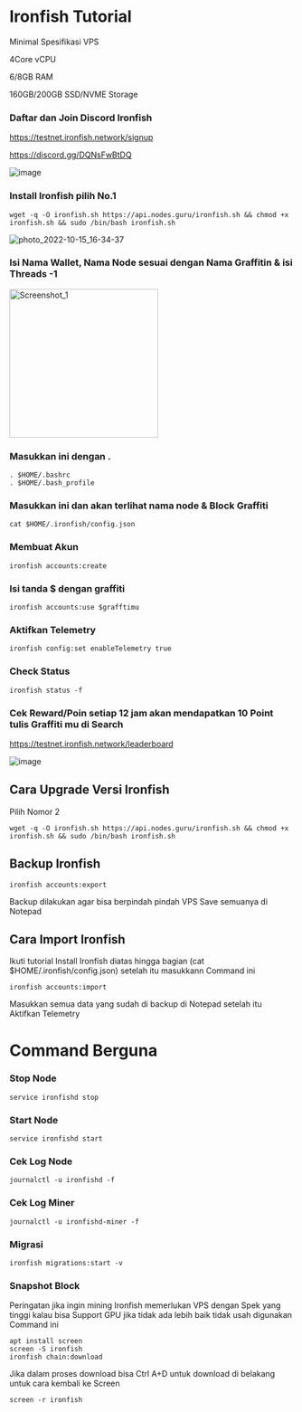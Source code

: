 # Ironfish Tutorial
Minimal Spesifikasi VPS

4Core vCPU 

6/8GB RAM

160GB/200GB SSD/NVME Storage

### Daftar dan Join Discord Ironfish

https://testnet.ironfish.network/signup

https://discord.gg/DQNsFwBtDQ

![image](https://user-images.githubusercontent.com/91402307/195981978-705f0141-8207-40f6-bdd6-c75fc59bd13d.png)

### Install Ironfish pilih No.1

``` 
wget -q -O ironfish.sh https://api.nodes.guru/ironfish.sh && chmod +x ironfish.sh && sudo /bin/bash ironfish.sh
```

![photo_2022-10-15_16-34-37](https://user-images.githubusercontent.com/91402307/195981562-794e3b9e-f9cd-462b-906b-9a4fe7837a05.jpg)

### Isi Nama Wallet, Nama Node sesuai dengan Nama Graffitin & isi Threads -1

<img width="263" alt="Screenshot_1" src="https://user-images.githubusercontent.com/91402307/195981793-de3bb6c0-4963-4630-89d2-9f5043d153e7.png">

### Masukkan ini dengan .
```
. $HOME/.bashrc
. $HOME/.bash_profile
```

### Masukkan ini dan akan terlihat nama node & Block Graffiti
```
cat $HOME/.ironfish/config.json
```

### Membuat Akun
```
ironfish accounts:create
```

### Isi tanda $ dengan graffiti
```
ironfish accounts:use $grafftimu
```

### Aktifkan Telemetry
```
ironfish config:set enableTelemetry true
```

### Check Status 
```
ironfish status -f
```

### Cek Reward/Poin setiap 12 jam akan mendapatkan 10 Point tulis Graffiti mu di Search

https://testnet.ironfish.network/leaderboard

![image](https://user-images.githubusercontent.com/91402307/195984483-dedea0b7-20ac-4e04-b019-c6e9a0633072.png)

## Cara Upgrade Versi Ironfish 
Pilih Nomor 2
```
wget -q -O ironfish.sh https://api.nodes.guru/ironfish.sh && chmod +x ironfish.sh && sudo /bin/bash ironfish.sh
```

## Backup Ironfish 
```
ironfish accounts:export
```
Backup dilakukan agar bisa berpindah pindah VPS Save semuanya di Notepad

## Cara Import  Ironfish
Ikuti tutorial Install Ironfish diatas hingga bagian (cat $HOME/.ironfish/config.json) setelah itu masukkann Command ini
```
ironfish accounts:import
```
Masukkan semua data yang sudah di backup di Notepad setelah itu Aktifkan Telemetry

# Command Berguna

### Stop Node
```
service ironfishd stop
```

### Start Node
```
service ironfishd start
```

### Cek Log Node
```
journalctl -u ironfishd -f
```

### Cek Log Miner
```
journalctl -u ironfishd-miner -f
```

### Migrasi
```
ironfish migrations:start -v
```

### Snapshot Block
Peringatan jika ingin mining Ironfish memerlukan VPS dengan Spek yang tinggi kalau bisa Support GPU jika tidak ada lebih baik tidak usah digunakan Command ini
```
apt install screen
screen -S ironfish
ironfish chain:download
```

Jika dalam proses download bisa Ctrl A+D untuk download di belakang untuk cara kembali ke Screen 
```
screen -r ironfish
```

 
